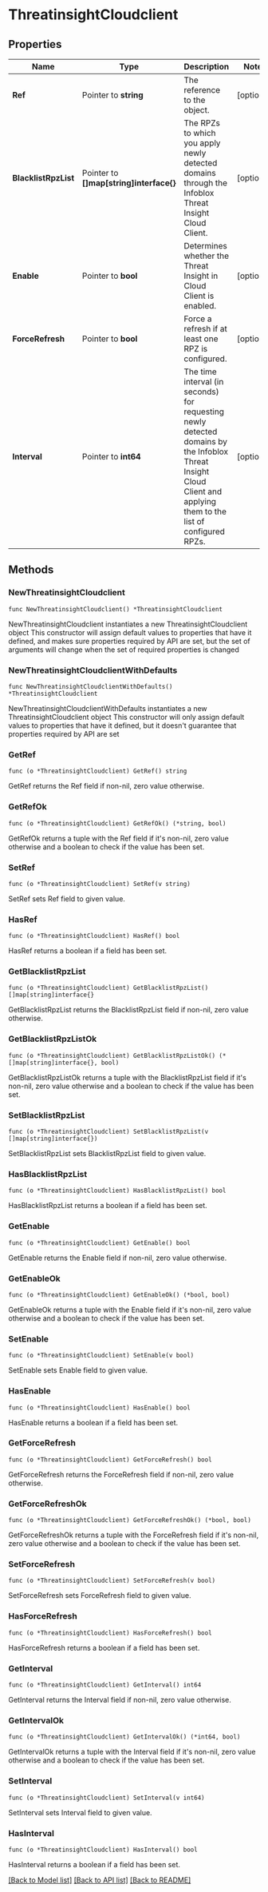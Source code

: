 # ThreatinsightCloudclient

## Properties

Name | Type | Description | Notes
------------ | ------------- | ------------- | -------------
**Ref** | Pointer to **string** | The reference to the object. | [optional] 
**BlacklistRpzList** | Pointer to **[]map[string]interface{}** | The RPZs to which you apply newly detected domains through the Infoblox Threat Insight Cloud Client. | [optional] 
**Enable** | Pointer to **bool** | Determines whether the Threat Insight in Cloud Client is enabled. | [optional] 
**ForceRefresh** | Pointer to **bool** | Force a refresh if at least one RPZ is configured. | [optional] 
**Interval** | Pointer to **int64** | The time interval (in seconds) for requesting newly detected domains by the Infoblox Threat Insight Cloud Client and applying them to the list of configured RPZs. | [optional] 

## Methods

### NewThreatinsightCloudclient

`func NewThreatinsightCloudclient() *ThreatinsightCloudclient`

NewThreatinsightCloudclient instantiates a new ThreatinsightCloudclient object
This constructor will assign default values to properties that have it defined,
and makes sure properties required by API are set, but the set of arguments
will change when the set of required properties is changed

### NewThreatinsightCloudclientWithDefaults

`func NewThreatinsightCloudclientWithDefaults() *ThreatinsightCloudclient`

NewThreatinsightCloudclientWithDefaults instantiates a new ThreatinsightCloudclient object
This constructor will only assign default values to properties that have it defined,
but it doesn't guarantee that properties required by API are set

### GetRef

`func (o *ThreatinsightCloudclient) GetRef() string`

GetRef returns the Ref field if non-nil, zero value otherwise.

### GetRefOk

`func (o *ThreatinsightCloudclient) GetRefOk() (*string, bool)`

GetRefOk returns a tuple with the Ref field if it's non-nil, zero value otherwise
and a boolean to check if the value has been set.

### SetRef

`func (o *ThreatinsightCloudclient) SetRef(v string)`

SetRef sets Ref field to given value.

### HasRef

`func (o *ThreatinsightCloudclient) HasRef() bool`

HasRef returns a boolean if a field has been set.

### GetBlacklistRpzList

`func (o *ThreatinsightCloudclient) GetBlacklistRpzList() []map[string]interface{}`

GetBlacklistRpzList returns the BlacklistRpzList field if non-nil, zero value otherwise.

### GetBlacklistRpzListOk

`func (o *ThreatinsightCloudclient) GetBlacklistRpzListOk() (*[]map[string]interface{}, bool)`

GetBlacklistRpzListOk returns a tuple with the BlacklistRpzList field if it's non-nil, zero value otherwise
and a boolean to check if the value has been set.

### SetBlacklistRpzList

`func (o *ThreatinsightCloudclient) SetBlacklistRpzList(v []map[string]interface{})`

SetBlacklistRpzList sets BlacklistRpzList field to given value.

### HasBlacklistRpzList

`func (o *ThreatinsightCloudclient) HasBlacklistRpzList() bool`

HasBlacklistRpzList returns a boolean if a field has been set.

### GetEnable

`func (o *ThreatinsightCloudclient) GetEnable() bool`

GetEnable returns the Enable field if non-nil, zero value otherwise.

### GetEnableOk

`func (o *ThreatinsightCloudclient) GetEnableOk() (*bool, bool)`

GetEnableOk returns a tuple with the Enable field if it's non-nil, zero value otherwise
and a boolean to check if the value has been set.

### SetEnable

`func (o *ThreatinsightCloudclient) SetEnable(v bool)`

SetEnable sets Enable field to given value.

### HasEnable

`func (o *ThreatinsightCloudclient) HasEnable() bool`

HasEnable returns a boolean if a field has been set.

### GetForceRefresh

`func (o *ThreatinsightCloudclient) GetForceRefresh() bool`

GetForceRefresh returns the ForceRefresh field if non-nil, zero value otherwise.

### GetForceRefreshOk

`func (o *ThreatinsightCloudclient) GetForceRefreshOk() (*bool, bool)`

GetForceRefreshOk returns a tuple with the ForceRefresh field if it's non-nil, zero value otherwise
and a boolean to check if the value has been set.

### SetForceRefresh

`func (o *ThreatinsightCloudclient) SetForceRefresh(v bool)`

SetForceRefresh sets ForceRefresh field to given value.

### HasForceRefresh

`func (o *ThreatinsightCloudclient) HasForceRefresh() bool`

HasForceRefresh returns a boolean if a field has been set.

### GetInterval

`func (o *ThreatinsightCloudclient) GetInterval() int64`

GetInterval returns the Interval field if non-nil, zero value otherwise.

### GetIntervalOk

`func (o *ThreatinsightCloudclient) GetIntervalOk() (*int64, bool)`

GetIntervalOk returns a tuple with the Interval field if it's non-nil, zero value otherwise
and a boolean to check if the value has been set.

### SetInterval

`func (o *ThreatinsightCloudclient) SetInterval(v int64)`

SetInterval sets Interval field to given value.

### HasInterval

`func (o *ThreatinsightCloudclient) HasInterval() bool`

HasInterval returns a boolean if a field has been set.


[[Back to Model list]](../README.md#documentation-for-models) [[Back to API list]](../README.md#documentation-for-api-endpoints) [[Back to README]](../README.md)


